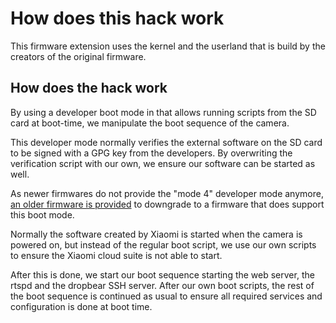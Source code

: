 # How does this hack work

This firmware extension uses the kernel and the userland that is build by the creators of the original firmware.


## How does the hack work

By using a developer boot mode in that allows running scripts from the SD card at boot-time, 
we manipulate the boot sequence of the camera.

This developer mode normally verifies the external software on the SD card to be signed with a GPG key from the developers. 
By overwriting the verification script with our own, we ensure our software can be started as well.

As newer firmwares do not provide the "mode 4" developer mode anymore, 
[an older firmware is provided](/Flashing-the-U-boot-firmware-to-an-older-version-when-the-hack-is-not-working)
to downgrade to a firmware that does support this boot mode.

Normally the software created by Xiaomi is started when the camera is powered on, but instead of the regular boot script, 
we use our own scripts to ensure the Xiaomi cloud suite is not able to start.

After this is done, we start our boot sequence starting the web server, the rtspd and the dropbear SSH server.
After our own boot scripts, the rest of the boot sequence is continued as usual to ensure all required services 
and configuration is done at boot time.
